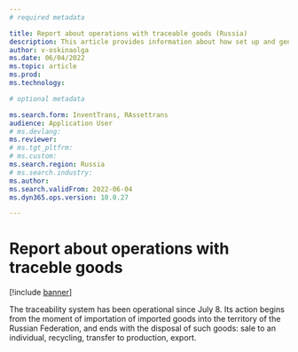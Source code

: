 ```yaml
---
# required metadata

title: Report about operations with traceable goods (Russia)
description: This article provides information about how set up and generate a report about operations with traceable goods.
author: v-oskinaolga
ms.date: 06/04/2022
ms.topic: article
ms.prod: 
ms.technology: 

# optional metadata

ms.search.form: InventTrans, RAssettrans
audience: Application User
# ms.devlang: 
ms.reviewer: 
# ms.tgt_pltfrm: 
# ms.custom: 
ms.search.region: Russia
# ms.search.industry: 
ms.author: 
ms.search.validFrom: 2022-06-04
ms.dyn365.ops.version: 10.0.27

---
```


# Report about operations with traceble goods

[!include [banner](../includes/banner.md)]

The traceability system has been operational since July 8. 
Its action begins from the moment of importation of imported goods into the territory of the Russian Federation, and ends with the disposal of such goods: sale to an individual, recycling, transfer to production, export.
